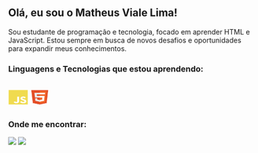 ## Olá, eu sou o Matheus Viale Lima!

Sou estudante de programação e tecnologia, focado em aprender HTML e JavaScript. Estou sempre em busca de novos desafios e oportunidades para expandir meus conhecimentos.

### Linguagens e Tecnologias que estou aprendendo:
<div style="display: inline_block"><br>
  <img align="center" alt="Matheus-Js" height="30" width="40" src="https://raw.githubusercontent.com/devicons/devicon/master/icons/javascript/javascript-plain.svg">
  <img align="center" alt="Matheus-HTML" height="30" width="40" src="https://raw.githubusercontent.com/devicons/devicon/master/icons/html5/html5-original.svg">
  <!-- Adicione outros ícones de linguagens que você está estudando -->
</div>
  
##

### Onde me encontrar:
<div>  
  <a href = "mailto:matheusviale1@gmail.com"><img src="https://img.shields.io/badge/-Gmail-%23333?style=for-the-badge&logo=gmail&logoColor=white" target="_blank"></a>
  <a href="https://www.linkedin.com/in/seulinkedin" target="_blank"><img src="https://img.shields.io/badge/-LinkedIn-%230077B5?style=for-the-badge&logo=linkedin&logoColor=white" target="_blank"></a> 
</div>
